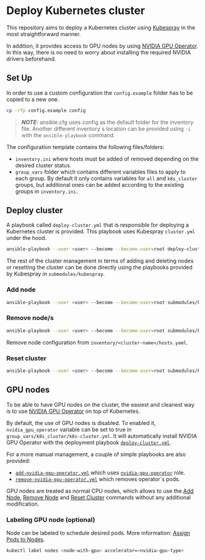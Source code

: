 # Deploy Kubernetes cluster

This repository aims to deploy a Kubernetes cluster using [Kubespray](https://github.com/kubernetes-sigs/kubespray) in the most straightforward manner.

In addition, it provides access to GPU nodes by using [NVIDIA GPU Operator](https://github.com/NVIDIA/gpu-operator). In this way, there is no need to worry about installing the required NVIDIA drivers beforehand.

## Set Up

In order to use a custom configuration the `config.example` folder has to be copied to a new one.

```bash
cp -rfp config.example config
```

> **_NOTE:_**  ansible.cfg uses config as the default folder for the inventory file. Another different inventory´s location can be provided using `-i` with the `ansible-playbook` command.

The configuration template contains the following files/folders:
* `inventory.ini` where hosts must be added of removed depending on the desired cluster status.
* `group_vars` folder which contains different variables files to apply to each group. By default it only contains variables for `all` and `k8s_cluster` groups, but additional ones can be added according to the existing groups in `inventory.ini`.

## Deploy cluster

A playbook called `deploy-cluster.yml` that is responsible for deploying a Kubernetes cluster is provided. This playbook uses Kubespray `cluster.yml` under the hood.

```bash
ansible-playbook --user <user> --become --become-user=root deploy-cluster.yml
```

The rest of the cluster management in terms of adding and deleting nodes or resetting the cluster can be done directly using the playbooks provided by Kubespray in `submodules/kubespray`.

### Add node

```bash
ansible-playbook --user <user> --become --become-user=root submodules/kubespray/scale.yml
```

### Remove node/s

```bash
ansible-playbook --user <user> --become --become-user=root submodules/kubespray/remove-node.yml --extra-vars "node=nodename1,nodename2"
```

Remove node configuration from `inventory/<cluster-name>/hosts.yaml`.

### Reset cluster

```bash
ansible-playbook --user <user> --become --become-user=root submodules/kubespray/reset.yml
```

## GPU nodes

To be able to have GPU nodes on the cluster, the easiest and cleanest way is to use [NVIDIA GPU Operator](https://github.com/NVIDIA/gpu-operator) on top of Kubernetes.

By default, the use of GPU nodes is disabled. To enabled it, `nvidia_gpu_operator` variable can be set to true in `group_vars/k8s_cluster/k8s-cluster.yml`. It will automatically install NVIDIA GPU Operator with the deployment playbook [`deploy-cluster.yml`](https://github.com/jaime-cespedes-sisniega/k8s-cluster-deploy/blob/feature-optional-nvidia-gpu-operator/deploy-cluster.yml).

For a more manual management, a couple of simple playbooks are also provided:

* [`add-nvidia-gpu-operator.yml`](https://github.com/jaime-cespedes-sisniega/k8s-cluster-deploy/blob/main/add-nvidia-gpu-operator.yml) which uses [`nvidia-gpu-operator`](https://github.com/jaime-cespedes-sisniega/k8s-cluster-deploy/tree/main/roles/nvidia-gpu-operator) role.
* [`remove-nvidia-gpu-operator.yml`](https://github.com/jaime-cespedes-sisniega/k8s-cluster-deploy/blob/main/remove-nvidia-gpu-operator.yml) which removes operator´s pods.

GPU nodes are treated as normal CPU nodes, which allows to use the [Add Node](#add-node), [Remove Node](#remove-nodes) and [Reset Cluster](#reset-cluster) commands without any additional modification.

### Labeling GPU node (optional)

Node can be labeled to schedule desired pods. More information: [Assign Pods to Nodes](https://kubernetes.io/docs/tasks/configure-pod-container/assign-pods-nodes/).
```bash
kubectl label nodes <node-with-gpu> accelerator=<nvidia-gpu-type>
```